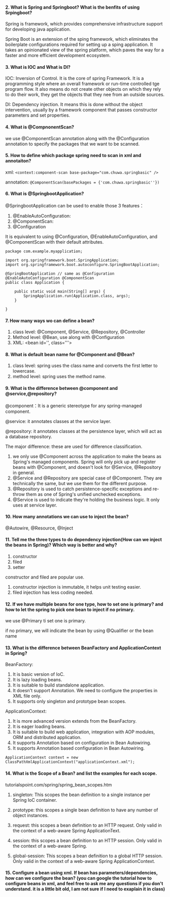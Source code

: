 #### 2. What is Spring and Springboot? What is the benfits of using Srpingboot?
Spring is framework, which provides comprehensive infrastructure support for developing java application.

Spring Boot is an extension of the sping framework, which eliminates the boilerplate configurations required for setting up a sping application.
It takes an opinionated view of the spring platform, which paves the way for a faster and more efficient development ecosystem.


#### 3. What is IOC and What is DI?
IOC: Inversion of Control. It is the core of spring Framework. It is a programming style where an overall framework or run-time controlled tge program flow.
It also means do not create other objects on which they rely to do their work, they get the objects that they nee from an outside sources.

DI: Dependency injection. It means this is done without the object intervention, usually by a framework component that passes constructor parameters and set properties.


#### 4. What is  @CompnonentScan?
we use @ComponentScan annotation along with the @Configuration annotation to specify the packages that we want to be scanned.


#### 5. How to define which package spring need to scan in xml and annotaiton?
xml:
`<context:component-scan base-package="com.chuwa.springbasic" />
`

annotation: 
`@ComponentScan(basePackages = {'com.chuwa.springbasic''})
`

#### 6. What is  @SpringbootApplication?
@SpringbootApplication can be used to enable those 3 features：
1. @EnableAutoConfiguration: 
2. @ComponentScan:
3. @Configuration

It is equivalent to using @Configuration, @EnableAutoConfiguration, and @ComponentScan with their default attributes.


```aidl
package com.example.myapplication;

import org.springframework.boot.SpringApplication;
import org.springframework.boot.autoconfigure.SpringBootApplication;

@SpringBootApplication // same as @Configuration @EnableAutoConfiguration @ComponentScan
public class Application {

	public static void main(String[] args) {
		SpringApplication.run(Application.class, args);
	}

}
```
#### 7. How many ways wo can define a bean?
1. class level: @Component, @Service, @Repository, @Controller
2. Method level: @Bean, use along with @Configuration
3. XML: <bean id='', class='''></bean>


#### 8. What is default bean name for  @Component and  @Bean?
1. class level: spring uses the class name and converts the first letter to lowercase.
2. method level: spring uses the method name.

#### 9. What is the difference between  @component and  @service,@repository?
@component：It is a generic stereotype for any spring-managed component.

@service: it annotates classes at the service layer.

@repository: it annotates classes at the persistence layer, which will act as a database repository.

The major difference: these are used for difference classification. 
1. we only use @Component across the application to make the beans as Spring's managed components. Spring will only pick up and register
beans with @Component, and doesn't look for @Service, @Repository in general.
2. @Service and @Repository are special case of @Component. They are technically the same, but we use them for the different purpose. 
3. @Repository is used to catch persistence-specific exceptions and re-throw them as one of Spring's unified unchecked exceptions.
4. @Service is used to indicate they're holding the business logic. It only uses at service layer.
#### 10. How many annotations we can use to inject the bean?
@Autowire, @Resource, @Inject

#### 11. Tell me the three types to do dependency injection(How can we inject the beans in Spring)? Which way is better and why?
1. constructor
2. filed
3. setter

constructor and filed are popular use. 
1. constructor injection is immutable, it helps unit testing easier.
2. filed injection has less coding needed.

#### 12. If we have multiple beans for one type, how to set one is primary? and how to let the spring to pick one bean to inject if no primary.
we use @Primary ti set one is primary.

if no primary, we will indicate the bean by using @Qualifier or the bean name

#### 13. What is the difference between BeanFactory and ApplicationContext in Spring?
BeanFactory: 
1. It is basic version of IoC.  
2. It is lazy loading beans. 
3. It is suitable to build standalone application.
4. It doesn't support Annotation. We need to configure the properties in XML file only.
5. It supports only singleton and prototype bean scopes.

ApplicationContext:
1. It is more advanced version extends from the BeanFactory. 
2. It is eager loading beans. 
3. It is suitable to build web application, integration with AOP modules, ORM and distributed application.
4. It supports Annotation based on configuration in Bean Autowiring.
5. It supports Annotation based configuration in Bean Autowiring.

`ApplicationContext context = new ClassPathXmlApplicationContext("applicationContext.xml");
`
#### 14. What is the Scope of a Bean?  and list the examples for each scope.
<url>tutorialspoint.com/spring/spring_bean_scopes.htm</url>

1. singleton: This scopes the bean definition to a single instance per Spring IoC container.

2. prototype: this scopes a single bean definition to have any number of object instances.
3. request: this scopes a bean definition to an HTTP request. Only valid in the context of a web-aware Spring ApplicationText.
4. session: this scopes a bean definition to an HTTP session. Only valid in the context of a web-aware Spring.
5. global-session: This scopes a bean definition to a global HTTP session. Only valid in the context of a web-aware Spring ApplicationContext.


#### 15. Configure a bean using xml. If bean has parameters/dependencies, how can we configure the bean? (you can google the tutorial how to configure beans in xml, and feel free to ask me any questions if you don't understand. it is a little bit old, I am not sure if I need to exaplain it in class)

